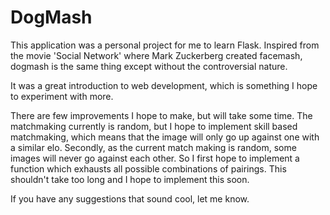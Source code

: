 # DogMash

This application was a personal project for me to learn Flask. Inspired from the movie 'Social Network' where Mark Zuckerberg created facemash, dogmash is the same thing except without the controversial nature. 

It was a great introduction to web development, which is something I hope to experiment with more. 

There are few improvements I hope to make, but will take some time. The matchmaking currently is random, but I hope to implement skill based matchmaking, which means that the image will only go up against one with a similar elo. Secondly, as the current match making is random, some images will never go against each other. So I first hope to implement a function which exhausts all possible combinations of pairings. This shouldn't take too long and I hope to implement this soon. 

If you have any suggestions that sound cool, let me know. 